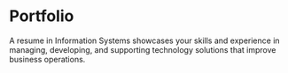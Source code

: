 # Portfolio
A resume in Information Systems showcases your skills and experience in managing, developing, and supporting technology solutions that improve business operations.
